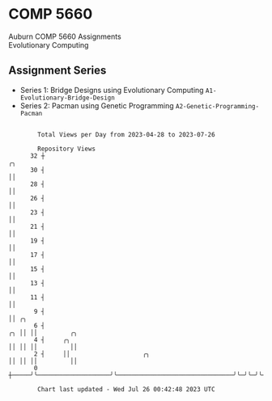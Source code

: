 # COMP 5660
Auburn COMP 5660 Assignments  
Evolutionary Computing

## Assignment Series
- Series 1: Bridge Designs using Evolutionary Computing `A1-Evolutionary-Bridge-Design`
- Series 2: Pacman using Genetic Programming `A2-Genetic-Programming-Pacman`

```

        Total Views per Day from 2023-04-28 to 2023-07-26

        Repository Views
      32 ┼                                                                ╭╮
      30 ┤                                                                ││
      28 ┤                                                                ││
      26 ┤                                                                ││
      23 ┤                                                                ││
      21 ┤                                                                ││
      19 ┤                                                                ││
      17 ┤                                                                ││
      15 ┤                                                                ││
      13 ┤                                                                ││
      11 ┤                                                                ││
       9 ┤                                                                ││ ╭╮
       6 ┤                                                             ╭╮ ││ ││         ╭╮
       4 ┤     ╭╮                                                      ││ ││ ││         ││
       2 ┤     ││                    ╭╮                                ││ ││ ││         ││
       0 ┼─────╯╰────────────────────╯╰────────────────────────────────╯╰─╯╰─╯╰─────────╯╰─────────

        Chart last updated - Wed Jul 26 00:42:48 2023 UTC
        
```
